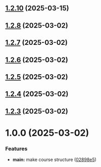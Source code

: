 ## [1.2.10](https://github.com/migolovina/study_2024-2025_os-intro/compare/1.2.9...1.2.10) (2025-03-15)



## [1.2.8](https://github.com/migolovina/study_2024-2025_os-intro/compare/1.2.7...1.2.8) (2025-03-02)



## [1.2.7](https://github.com/migolovina/study_2024-2025_os-intro/compare/1.2.6...1.2.7) (2025-03-02)



## [1.2.6](https://github.com/migolovina/study_2024-2025_os-intro/compare/1.2.5...1.2.6) (2025-03-02)



## [1.2.5](https://github.com/migolovina/study_2024-2025_os-intro/compare/1.2.4...1.2.5) (2025-03-02)



## [1.2.4](https://github.com/migolovina/study_2024-2025_os-intro/compare/1.2.3...1.2.4) (2025-03-02)



## [1.2.3](https://github.com/migolovina/study_2024-2025_os-intro/compare/1.0.0...1.2.3) (2025-03-02)



# 1.0.0 (2025-03-02)


### Features

* **main:** make course structure ([02898e5](https://github.com/migolovina/study_2024-2025_os-intro/commit/02898e5fda420aa628097504951bce520b6c9943))



